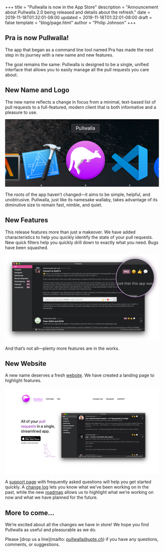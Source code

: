 +++
title = "Pullwalla is now in the App Store"
description = "Announcement about Pullwalla 2.0 being released and details about the refresh."
date = 2019-11-18T01:32:01-08:00
updated = 2019-11-18T01:32:01-08:00
draft = false
template = "blog/page.html"
author = "Philip Johnson"
+++

## Pra is now Pullwalla!

The app that began as a command line tool named Pra has made the next step in its journey with a new name and new features.

The goal remains the same: Pullwalla is designed to be a single, unified interface that allows you to easily manage all the pull requests you care about.

## New Name and Logo

The new name reflects a change in focus from a minimal, text-based list of pull requests to a full-featured, modern client that is both informative and a pleasure to use.

![Pullwalla - Screenshot of the Pullwalla icon in the macOS dock](dock.png)

The roots of the app haven’t changed—it aims to be simple, helpful, and unobtrusive. Pullwalla, just like its namesake wallaby, takes advantage of its diminutive size to remain fast, nimble, and quiet.

## New Features

This release features more than just a makeover. We have added characteristics to help you quickly identify the state of your pull requests. New quick filters help you quickly drill down to exactly what you need. Bugs have been squashed.

![Pullwalla - Screenshot of the app highlighting pull request characteristics](characteristics.png)

And that’s not all—plenty more features are in the works.

## New Website

A new name deserves a fresh [website](https://pullwalla.com/?utm_source=uptech&utm_medium=blog-post&utm_campaign=uptech-blog-pullwalla-launch). We have created a landing page to highlight features.

![Screenshot of pullwalla.com landing page](website.png)

 A [support page](https://pullwalla.com/support/?utm_source=uptech&utm_medium=blog-post&utm_campaign=uptech-blog-pullwalla-launch) with frequently asked questions will help you get started quickly. A [change log](https://pullwalla.com/changelog/?utm_source=uptech&utm_medium=blog-post&utm_campaign=uptech-blog-pullwalla-launch) lets you know what we’ve been working on in the past, while the new [roadmap](https://pullwalla.com/roadmap/?utm_source=uptech&utm_medium=blog-post&utm_campaign=uptech-blog-pullwalla-launch) allows us to highlight what we’re working on now and what we have planned for the future.

## More to come...

We’re excited about all the changes we have in store! We hope you find Pullwalla as useful and pleasurable as we do.

Please [drop us a line](mailto: pullwalla@upte.ch) if you have any questions, comments, or suggestions.

